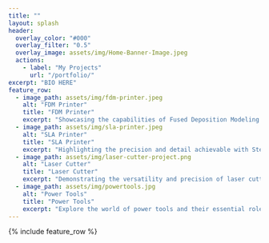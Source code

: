 ```yaml
---	
title: ""	
layout: splash
header:
  overlay_color: "#000"
  overlay_filter: "0.5"
  overlay_image: assets/img/Home-Banner-Image.jpeg
  actions:
    - label: "My Projects"
      url: "/portfolio/"
excerpt: "BIO HERE"
feature_row:
  - image_path: assets/img/fdm-printer.jpeg
    alt: "FDM Printer"
    title: "FDM Printer"
    excerpt: "Showcasing the capabilities of Fused Deposition Modeling (FDM) for creating durable and complex parts."
  - image_path: assets/img/sla-printer.jpeg
    alt: "SLA Printer"
    title: "SLA Printer"
    excerpt: "Highlighting the precision and detail achievable with Stereolithography (SLA) 3D printing technology."
  - image_path: assets/img/laser-cutter-project.png
    alt: "Laser Cutter"
    title: "Laser Cutter"
    excerpt: "Demonstrating the versatility and precision of laser cutting for both prototyping and production."
  - image_path: assets/img/powertools.jpg
    alt: "Power Tools"
    title: "Power Tools"
    excerpt: "Explore the world of power tools and their essential role in crafting, construction, and DIY projects."
---
```


{% include feature_row %}